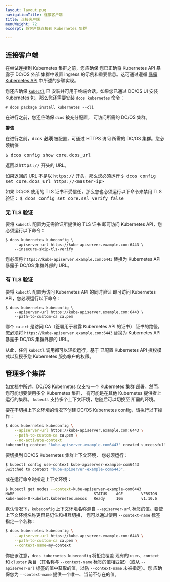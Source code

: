 ```yaml
---
layout: layout.pug
navigationTitle: 连接客户端
title: 连接客户端
menuWeight: 72
excerpt: 将客户端连接到 Kubernetes 集群

---
```


## 连接客户端

在尝试连接到 Kubernetes 集群之前，您应确保
您已正确将 Kubernetes API 暴露于 DC/OS 外部
集群中设置 ingress 的示例和重要信息。这可通过遵循
[暴露 Kubernetes API](/cn/services/kubernetes/1.2.1-1.10.6/exposing-the-kubernetes-api/) 中所述的步骤实现。

您还应确保
[`kubectl`](https://kubernetes.io/docs/tasks/tools/install-kubectl/) 已
安装并可用于终端会话。如果您已通过
DC/OS UI 安装 Kubernetes 包，那么您还需要安装
`dcos kubernetes` 命令：

```
# dcos package install kubernetes --cli
```

在进行之前，您还应确保 `dcos` 被充分配置，
可访问所需的 DC/OS 集群。

<div class="message--important"><p><strong>警告</strong></p>
<p>在进行之前，<tt>dcos</tt> <b>必须</b> 被配置，可通过 HTTPS 访问
所需的 DC/OS 集群。您必须确保</p>
<p><tt>$ dcos config show core.dcos_url</tt></p>
<p> 返回以<tt>https://</tt> 开头的 URL。</p>

<p>如果返回的 URL 不是以
<tt>https://</tt> 开头，那么您必须运行
<tt>$ dcos config set core.dcos_url https://&lt;master-ip&gt;</tt></p>
<p>如果 DC/OS 使用的 TLS 证书不受信任，那么您也必须运行以下命令来禁用 TLS 验证：
<tt>$ dcos config set core.ssl_verify false</tt>
</p>
</div>

### 无 TLS 验证

要将 `kubectl` 配置为无需验证所提供的 TLS 证书
即可访问 Kubernetes API，您必须运行以下命令：

```
$ dcos kubernetes kubeconfig \
    --apiserver-url https://kube-apiserver.example.com:6443 \
    --insecure-skip-tls-verify
```

您必须将 `https://kube-apiserver.example.com:6443` 替换为
Kubernetes API 暴露于 DC/OS 集群外部的 URL。

### 有 TLS 验证

要将 `kubectl` 配置为访问 Kubernetes API 的同时验证
即可访问 Kubernetes API，您必须运行以下命令：

```
$ dcos kubernetes kubeconfig \
    --apiserver-url https://kube-apiserver.example.com:6443 \
    --path-to-custom-ca ca.pem
```

哪个 `ca.crt` 是访问 CA（签署用于暴露 Kubernetes API 的证书）
证书的路径。您必须将
`https://kube-apiserver.example.com:6443` 替换为 Kubernetes
API 暴露于 DC/OS 集群外部的 URL。

从此，任何 `kubectl` 调用都可以轻松运行，基于
已配置 Kubernetes API 授权模式以及授予您 Kubernetes 服务帐户的权限。

## 管理多个集群

如文档中所述，DC/OS Kubernetes 仅支持一个 Kubernetes 集群
部署。然而，您可能想要使用多个 Kubernetes 集群，
有可能是在其他 Kubernetes 提供者上运行的集群。 `kubectl` 支持多个上下文环境，您随后可以切换至
所需的环境。

要在不切换上下文环境的情况下创建 DC/OS Kubernetes config，请执行以下操作：

```bash
$ dcos kubernetes kubeconfig \
    --apiserver-url https://kube-apiserver.example.com:6443 \
    --path-to-custom-ca ca.pem \
    --no-activate-context
kubeconfig context 'kube-apiserver-example-com6443' created successfully
```

要切换到 DC/OS Kubernetes 集群上下文环境，
您必须运行：

```bash
$ kubectl config use-context kube-apiserver-example-com6443
Switched to context "kube-apiserver-example-com6443".
```

或在运行命令时指定上下文环境：

```bash
$ kubectl get nodes --context=kube-apiserver-example-com6443
NAME                                   STATUS    AGE        VERSION
kube-node-0-kubelet.kubernetes.mesos   Ready     10m        v1.10.6
```

默认情况下，`kubeconfig` 上下文环境名称源自
`--apiserver-url` 标签的值。要使上下文环境名称更容易记住和相互切换，
您可以通过使用 `--context-name` 标签指定一个名称：

```bash
$ dcos kubernetes kubeconfig \
    --apiserver-url https://kube-apiserver.example.com:6443 \
    --path-to-custom-ca ca.pem \
    --context-name=my-context
```

你应该注意，`dcos kubernetes kubeconfig` 将拒绝覆盖
现有的 `user`、`context` 和 `cluster` 条目（其名称与
`--context-name` 标签的值相匹配）（或从
`--apiserver-url` 标签的值中获取的值，以防 `--context-name` 未被指定）。您
应确保您为 `--context-name` 提供一个唯一、当前不存在的值。
